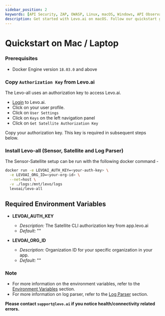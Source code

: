```yaml
---
sidebar_position: 2
keywords: [API Security, ZAP, OWASP, Linux, macOS, Windows, API Observability]
description: Get started with Levo.ai on macOS. Follow our quickstart guide for seamless installation and setup of the Levo.ai API Security Platform on your Mac.
---
```


# Quickstart on Mac / Laptop

### Prerequisites
- Docker Engine version `18.03.0` and above

### Copy `Authorization Key` from Levo.ai

The Levo-all uses an authorization key to access Levo.ai.

- [Login](https://app.levo.ai/login) to Levo.ai.
- Click on your user profile.
- Click on `User Settings`
- Click on `Keys` on the left navigation panel
- Click on `Get Satellite Authorization Key`

Copy your authorization key. This key is required in subsequent steps below.


### Install Levo-all (Sensor, Satellite and Log Parser)

The Sensor-Satellite setup can be run with the following docker command -

```bash
docker run -e LEVOAI_AUTH_KEY=<your-auth-key> \
  -e LEVOAI_ORG_ID=<your-org-id> \
  --net=host \
  -v ./logs:/mnt/levo/logs
  levoai/levo-all
```

## Required Environment Variables

- **LEVOAI_AUTH_KEY**
    - *Description:* The Satellite CLI authorization key from app.levo.ai
    - *Default:* ""

- **LEVOAI_ORG_ID**
    - *Description:* Organization ID for your specific organization in your app.
    - *Default:* ""

### Note
- For more information on the environment variables, refer to the [Environment Variables](/install-traffic-capture-sensors/sensor-on-macos#required-environment-variables) section.
- For more information on log parser, refer to the [Log Parser](/install-traffic-capture-sensors/sensor-on-macos#log-parser) section.


**Please contact `support@levo.ai` if you notice health/connectivity related errors.**
